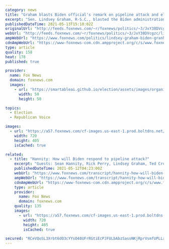 ```yaml
---
category: news
title: "Graham blasts Biden official's remark on pipeline attack and electric cars: 'Dumbest thing in the world'"
excerpt: "Sen. Lindsey Graham, R-S.C., blasted the Biden administration for their \"unnerving\" response to the cyberattack that temporarily shut down the Colonial Pipeline and triggered gas shortages."
publishedDateTime: 2021-05-13T15:10:02Z
originalUrl: "http://feeds.foxnews.com/~r/foxnews/politics/~3/JxY38DVcgzc/lindsey-graham-biden-granholm-gas-shortage-electric-cars"
webUrl: "http://feeds.foxnews.com/~r/foxnews/politics/~3/JxY38DVcgzc/lindsey-graham-biden-granholm-gas-shortage-electric-cars"
ampWebUrl: "https://www.foxnews.com/politics/lindsey-graham-biden-granholm-gas-shortage-electric-cars.amp"
cdnAmpWebUrl: "https://www-foxnews-com.cdn.ampproject.org/c/s/www.foxnews.com/politics/lindsey-graham-biden-granholm-gas-shortage-electric-cars.amp"
type: article
quality: 158
heat: 178
published: true

provider:
  name: Fox News
  domain: foxnews.com
  images:
    - url: "https://smartableai.github.io/election/assets/images/organizations/foxnews.com-50x50.jpg"
      width: 50
      height: 50

topics:
  - Election
  - Republican Voice

images:
  - url: "https://a57.foxnews.com/cf-images.us-east-1.prod.boltdns.net/v1/static/694940094001/f2cf35cb-19db-4730-b400-fa9f5394b64c/c4285afb-d3a7-43d2-bcb9-ed367c0ddd10/1280x720/match/720/405/image.jpg?ve=1&tl=1"
    width: 720
    height: 405
    isCached: true

related:
  - title: "Hannity: How will Biden respond to pipeline attack?"
    excerpt: "Guests: Sean Hannity, Rick Perry, Lindsey Graham, Ted Cruz, Larry Elder, Newt Gingrich, Nicole Saphier, Leo Terrell"
    publishedDateTime: 2021-05-12T04:23:00Z
    webUrl: "https://www.foxnews.com/transcript/hannity-how-will-biden-respond-to-pipeline-attack"
    ampWebUrl: "https://www.foxnews.com/transcript/hannity-how-will-biden-respond-to-pipeline-attack.amp"
    cdnAmpWebUrl: "https://www-foxnews-com.cdn.ampproject.org/c/s/www.foxnews.com/transcript/hannity-how-will-biden-respond-to-pipeline-attack.amp"
    type: article
    provider:
      name: Fox News
      domain: foxnews.com
    quality: 135
    images:
      - url: "https://a57.foxnews.com/cf-images.us-east-1.prod.boltdns.net/v1/static/694940094001/f0acf253-f719-42a7-afbb-94ba6578573c/4a6f5676-85cb-414d-bbf5-01b6ecab9c11/1280x720/match/720/405/image.jpg?ve=1&tl=1"
        width: 720
        height: 405
        isCached: true

secured: "RCeVQoSL3Xrbt6dO3cYYsO48UFrRGtiEcPJFULbAbzSasoNKjRprVsmfUPLLaMJOjzvZjveVklSM2w996ebbx703/MvhW0DPZuQJeawdEsqINBMBMt5FG7aqVGNcM9NJVlSegsODC0qnMTavTvVhOXMTqraDhaae0/juhQmjB9O0NGFabcDqbNcEcCHoitIt1V0WFg+PHBgs0a/XGIrGZXBNzgOr7DCx3hj8SLMJ1+YyXPfnqKjOERGfMhrhuwOmMy/i8u809Hh6J3BOP/4W8WnUtRcR0+X45YdBPPRAC36cyn7O4qNZxsdXnE+DRhrDlUCuPuUSrGP0zcHGAoxSmgjq2LI5/netdY7E9WAcOx4=;jk7b/3TOLURF6h5uweBuQg=="
---
```


